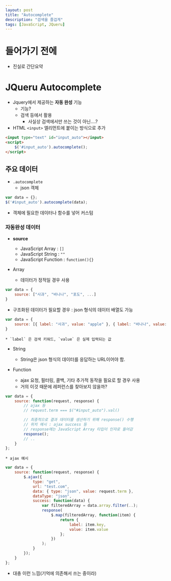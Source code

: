 ```yaml
---
layout: post
title: "Autocomplete"
description: "검색을 즐겁게"
tags: [JavaScript, JQueru]
---
```


# 들어가기 전에
* 진실로 간단요약

# JQueru Autocomplete
* Jquery에서 제공하는 __자동 완성__ 기능
    * 기능?
    * 검색 등에서 활용
        * 사실상 검색에서만 쓰는 것이 아닌....?
* HTML `<input>` 엘리먼트에 붙이는 방식으로 추가

```html
<input type="text" id="input_auto"></input>
<script>
    $('#input_auto').autocomplete();
</script>
```

## 주요 데이터
* `.autocomplete`
    * json 객체

```javascript
var data = {};
$('#input_auto').autocomplete(data);
```

* 객체에 필요한 데이터나 함수를 넣어 커스텀

### 자동완성 데이터
* __source__
    * JavaScript Array : `[]`
    * JavaScript String : `""`
    * JavaScript Function : `function(){}`

* Array
    * 데이터가 정적일 경우 사용

```javascript
var data = {
    source: ["사과", "바나나", "포도", ...]
}
```

* 구조화된 데이터가 필요할 경우 : json 형식의 데이터 배열도 가능

```javascript
var data = {
    source: [{ label: "사과", value: "apple" }, { label: "바나나", value: "banana" }, ...]
}
```

    * `label` 은 검색 키워드, `value` 은 실제 입력되는 값

* String
    * String은 json 형식의 데이터를 응답하는 URL이어야 함.

* Function
    * ajax 요청, 필터링, 콜백, 기타 추가적 동작을 필요로 할 경우 사용
    * 거의 이것 때문에 레퍼런스를 찾아보지 않을까?

```javascript
var data = {
    source: function(request, response) {
        // ajax 등
        // request.term === $("#input_auto").val()

        // 최종적으로 결과 데이터를 생산하기 위해 response() 수행
        // 위치 예시 : ajax success 등
        // response에는 JavaScript Array 타입이 인자로 들어감
        response();
        // ..
    } 
};
```

    * ajax 예시

```javascript
var data = {
    source: function(request, response) {
        $.ajax({
            type: "get",
            url: "test.com",
            data: { type: "json", value: request.term },
            dataType: "json",
            success: function(data) {
                var filteredArray = data.array.filter(..);
                response(
                    $.map(filteredArray, function(item) {
                        return {
                            label: item.key,
                            value: item.value
                        };
                    })
                );
            }
        });
    } 
};
```

* 대충 이런 느낌(기억에 의존해서 쓰는 중이라)